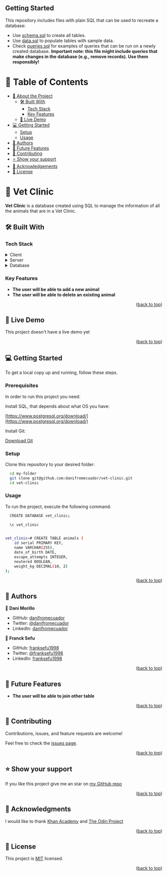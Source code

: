 ## Getting Started

This repository includes files with plain SQL that can be used to recreate a database:

- Use [schema.sql](./schema.sql) to create all tables.
- Use [data.sql](./data.sql) to populate tables with sample data.
- Check [queries.sql](./queries.sql) for examples of queries that can be run on a newly created database. **Important note: this file might include queries that make changes in the database (e.g., remove records). Use them responsibly!**

<a name="readme-top"></a>

# 📗 Table of Contents

- [📖 About the Project](#about-project)
  - [🛠 Built With](#built-with)
    - [Tech Stack](#tech-stack)
    - [Key Features](#key-features)
  - [🚀 Live Demo](#live-demo)
- [💻 Getting Started](#getting-started)
  - [Setup](#setup)
  - [Usage](#usage)
- [👥 Authors](#authors)
- [🔭 Future Features](#future-features)
- [🤝 Contributing](#contributing)
- [⭐️ Show your support](#support)
- [🙏 Acknowledgements](#acknowledgements)
- [📝 License](#license)


# 📖 Vet Clinic <a name="about-project"></a>

**Vet Clinic** is a database created using SQL to manage the information of all the animals that are in a Vet Clinic.

## 🛠 Built With <a name="built-with"></a>

### Tech Stack <a name="tech-stack"></a>
<details>
  <summary>Client</summary>
  <ul>
    <li><a href="https://reactjs.org/">React.js</a></li>
  </ul>
</details>

<details>
  <summary>Server</summary>
  <ul>
    <li><a href="https://expressjs.com/">Express.js</a></li>
  </ul>
</details>

<details>
<summary>Database</summary>
  <ul>
    <li><a href="https://www.postgresql.org/">PostgreSQL</a></li>
  </ul>
</details>


### Key Features <a name="key-features"></a>

- **The user will be able to add a new animal**
- **The user will be able to delete an existing animal**

<p align="right">(<a href="#readme-top">back to top</a>)</p>


## 🚀 Live Demo <a name="live-demo"></a>

This project doesn't have a live demo yet

<p align="right">(<a href="#readme-top">back to top</a>)</p>


## 💻 Getting Started <a name="getting-started"></a>

To get a local copy up and running, follow these steps.

### Prerequisites

In order to run this project you need:


Install SQL, that depends about what OS you have:

[https://www.postgresql.org/download/](https://www.postgresql.org/download/)

Install Git:

[Download Git](https://git-scm.com/downloads)
### Setup

Clone this repository to your desired folder:

```sh
  cd my-folder
  git clone git@github.com:danifromecuador/vet-clinic.git
  cd vet-clinic
```


### Usage

To run the project, execute the following command:

```sh
  CREATE DATABASE vet_clinic;
```

```sh
  \c vet_clinic
```

```sh
  
vet_clinic=# CREATE TABLE animals (
    id serial PRIMARY KEY,
    name VARCHAR(255),
    date_of_birth DATE,
    escape_attempts INTEGER,
    neutered BOOLEAN,
    weight_kg DECIMAL(10, 2)
);
```

<p align="right">(<a href="#readme-top">back to top</a>)</p>


## 👥 Authors <a name="authors"></a>

👤 **Dani Morillo**

- GitHub: [danifromecuador](https://github.com/danifromecuador)
- Twitter: [@danifromecuador](https://twitter.com/danifromecuador)
- LinkedIn: [danifromecuador](https://www.linkedin.com/in/danifromecuador)

👤 **Franck Sefu**
- GitHub: [franksefu1998](https://github.com/francksefu)
- Twitter: [@franksefu1998](https://twitter.com/franck_sefu)
- LinkedIn: [franksefu1998](https://www.linkedin.com/in/franck-sefu-884705254/)

<p align="right">(<a href="#readme-top">back to top</a>)</p>


## 🔭 Future Features <a name="future-features"></a>


- **The user will be able to join other table**

<p align="right">(<a href="#readme-top">back to top</a>)</p>


## 🤝 Contributing <a name="contributing"></a>

Contributions, issues, and feature requests are welcome!

Feel free to check the [issues page](https://github.com/danifromecuador/vet-clinic/issues).

<p align="right">(<a href="#readme-top">back to top</a>)</p>


## ⭐️ Show your support <a name="support"></a>

If you like this project give me an star on [my GitHub repo](https://github.com/danifromecuador/vet-clinic)

<p align="right">(<a href="#readme-top">back to top</a>)</p>


## 🙏 Acknowledgments <a name="acknowledgements"></a>

I would like to thank [Khan Academy](https://www.khanacademy.org/computing/hour-of-code/hour-of-code-lessons/hour-of-sql/v/welcome-to-sql) and [The Odin Project](https://www.theodinproject.com/paths/full-stack-ruby-on-rails/courses/databases)

<p align="right">(<a href="#readme-top">back to top</a>)</p>

## 📝 License <a name="license"></a>

This project is [MIT](./LICENSE) licensed.

<p align="right">(<a href="#readme-top">back to top</a>)</p>
